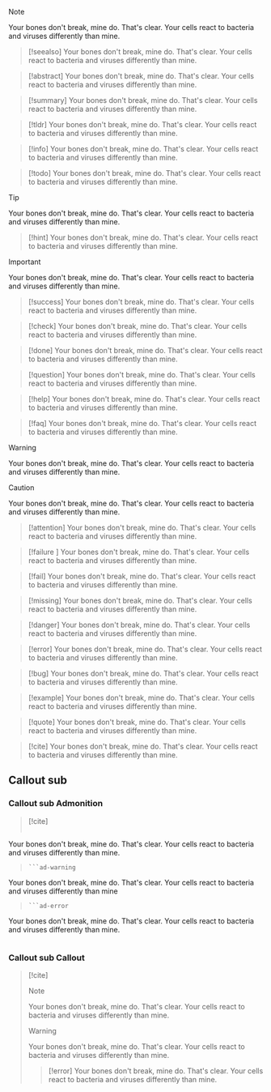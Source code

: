 > [!note]
>  Your bones don't break, mine do. That's clear. Your cells react to bacteria and viruses differently than mine.

> [!seealso] 
>  Your bones don't break, mine do. That's clear. Your cells react to bacteria and viruses differently than mine.

> [!abstract] 
>  Your bones don't break, mine do. That's clear. Your cells react to bacteria and viruses differently than mine.

> [!summary] 
>  Your bones don't break, mine do. That's clear. Your cells react to bacteria and viruses differently than mine.

> [!tldr] 
>  Your bones don't break, mine do. That's clear. Your cells react to bacteria and viruses differently than mine.

> [!info] 
>  Your bones don't break, mine do. That's clear. Your cells react to bacteria and viruses differently than mine.

> [!todo] 
>  Your bones don't break, mine do. That's clear. Your cells react to bacteria and viruses differently than mine.

> [!tip] 
>  Your bones don't break, mine do. That's clear. Your cells react to bacteria and viruses differently than mine.

> [!hint] 
>  Your bones don't break, mine do. That's clear. Your cells react to bacteria and viruses differently than mine.

> [!important] 
>  Your bones don't break, mine do. That's clear. Your cells react to bacteria and viruses differently than mine.

> [!success] 
>  Your bones don't break, mine do. That's clear. Your cells react to bacteria and viruses differently than mine.

> [!check] 
>  Your bones don't break, mine do. That's clear. Your cells react to bacteria and viruses differently than mine.

> [!done] 
>  Your bones don't break, mine do. That's clear. Your cells react to bacteria and viruses differently than mine.

> [!question] 
>  Your bones don't break, mine do. That's clear. Your cells react to bacteria and viruses differently than mine.

> [!help] 
>  Your bones don't break, mine do. That's clear. Your cells react to bacteria and viruses differently than mine.

> [!faq] 
>  Your bones don't break, mine do. That's clear. Your cells react to bacteria and viruses differently than mine.

> [!warning] 
>  Your bones don't break, mine do. That's clear. Your cells react to bacteria and viruses differently than mine.

> [!caution] 
>  Your bones don't break, mine do. That's clear. Your cells react to bacteria and viruses differently than mine.

> [!attention] 
>  Your bones don't break, mine do. That's clear. Your cells react to bacteria and viruses differently than mine.

> [!failure ]
>  Your bones don't break, mine do. That's clear. Your cells react to bacteria and viruses differently than mine.

> [!fail] 
>  Your bones don't break, mine do. That's clear. Your cells react to bacteria and viruses differently than mine.

> [!missing] 
>  Your bones don't break, mine do. That's clear. Your cells react to bacteria and viruses differently than mine.

> [!danger] 
>  Your bones don't break, mine do. That's clear. Your cells react to bacteria and viruses differently than mine.

> [!error] 
>  Your bones don't break, mine do. That's clear. Your cells react to bacteria and viruses differently than mine.

> [!bug] 
>  Your bones don't break, mine do. That's clear. Your cells react to bacteria and viruses differently than mine.

> [!example] 
>  Your bones don't break, mine do. That's clear. Your cells react to bacteria and viruses differently than mine.

> [!quote] 
>  Your bones don't break, mine do. That's clear. Your cells react to bacteria and viruses differently than mine.

> [!cite]
>  Your bones don't break, mine do. That's clear. Your cells react to bacteria and viruses differently than mine.

## Callout sub
### Callout sub Admonition

> [!cite] 
> ```ad-note
Your bones don't break, mine do. That's clear. Your cells react to bacteria and viruses differently than mine.
> ```
> ```ad-warning
Your bones don't break, mine do. That's clear. Your cells react to bacteria and viruses differently than mine
> ```
> ```ad-error
Your bones don't break, mine do. That's clear. Your cells react to bacteria and viruses differently than mine.
> ```

### Callout sub Callout

> [!cite] 
> > [!note]
> Your bones don't break, mine do. That's clear. Your cells react to bacteria and viruses differently than mine.
> 
> > [!warning] 
> Your bones don't break, mine do. That's clear. Your cells react to bacteria and viruses differently than mine.
> 
> > [!error] 
> Your bones don't break, mine do. That's clear. Your cells react to bacteria and viruses differently than mine.
> 

